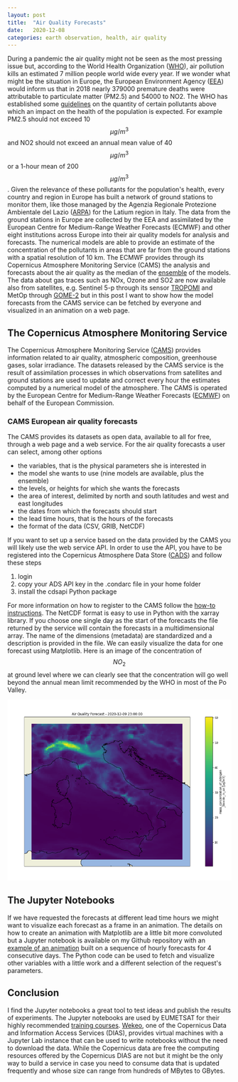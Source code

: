 ```yaml
---
layout: post
title:  "Air Quality Forecasts"
date:   2020-12-08
categories: earth observation, health, air quality
---
```

<script type="text/x-mathjax-config">
MathJax.Hub.Config({
  tex2jax: {
    inlineMath: [['$','$'], ['\\(','\\)']],
    processEscapes: true
  }
});
</script>
<script src="https://cdnjs.cloudflare.com/ajax/libs/mathjax/2.7.0/MathJax.js?config=TeX-AMS-MML_HTMLorMML" type="text/javascript"></script>

During a pandemic the air quality might not be seen as the most pressing issue but, according to the World Health Organization ([WHO](https://www.who.int/health-topics/air-pollution#tab=tab_1)), air pollution kills an estimated 7 million people world wide every year. If we wonder what might be the situation in Europe, the European Environment Agency ([EEA](https://www.eea.europa.eu/themes/air/health-impacts-of-air-pollution)) would inform us that in 2018 nearly 379000 premature deaths were attributable to particulate matter (PM2.5) and 54000 to NO2. The WHO has established some [guidelines](https://www.who.int/news-room/fact-sheets/detail/ambient-(outdoor)-air-quality-and-health) on the quantity of certain pollutants above which an impact on the health of the population is expected. For example PM2.5 should not exceed 10 $$\mu g/m^3$$ and NO2 should not exceed an annual mean value of 40 $$\mu g/m^3$$ or a 1-hour mean of 200 $$\mu g/m^3$$. Given the relevance of these pollutants for the population's health, every country and region in Europe has built a network of ground stations to monitor them, like those managed by the Agenzia Regionale Protezione Ambientale del Lazio ([ARPA](https://qa.arpalazio.net/)) for the Latium region in Italy. The data from the ground stations in Europe are collected by the EEA and assimilated by the European Centre for Medium-Range Weather Forecasts (ECMWF) and other eight institutions across Europe into their air quality models for analysis and forecasts. The numerical models are able to provide an estimate of the concentration of the pollutants in areas that are far from the ground stations with a spatial resolution of 10 km. The ECMWF provides through its Copernicus Atmosphere Monitoring Service (CAMS) the analysis and forecasts about the air quality as the median of the [ensemble](https://confluence.ecmwf.int/display/CKB/CAMS+Regional%3A+European+air+quality+analysis+and+forecast+data+documentation) of the models. The data about gas traces such as NOx, Ozone and SO2 are now available also from satellites, e.g. Sentinel 5-p through its sensor [TROPOMI](http://www.tropomi.eu/) and MetOp through [GOME-2](https://atmos.eoc.dlr.de/app/missions/gome2) but in this post I want to show how the model forecasts from the CAMS service can be fetched by everyone and visualized in an animation on a web page.    

## The Copernicus Atmosphere Monitoring Service
The Copernicus Atmosphere Monitoring Service ([CAMS](https://atmosphere.copernicus.eu/)) provides information related to air quality, atmospheric composition, greenhouse gases, solar irradiance. The datasets released by the CAMS service is the result of assimilation processes in which observations from satellites and ground stations are used to update and correct every hour the estimates computed by a numerical model of the atmosphere. The CAMS is operated by the European Centre for Medium-Range Weather Forecasts ([ECMWF](https://www.ecmwf.int/)) on behalf of the European Commission.

### CAMS European air quality forecasts
The CAMS provides its datasets as open data, available to all for free, through a web page and a web service. For the air quality forecasts a user can select, among other options

- the variables, that is the physical parameters she is interested in
- the model she wants to use (nine models are available, plus the ensemble)
- the levels, or heights for which she wants the forecasts
- the area of interest, delimited by north and south latitudes and west and east longitudes
- the dates from which the forecasts should start
- the lead time hours, that is the hours of the forecasts
- the format of the data (CSV, GRIB, NetCDF)

If you want to set up a service based on the data provided by the CAMS you will likely use the web service API. In order to use the API, you have to be registered into the Copernicus Atmosphere Data Store ([CADS](https://ads.atmosphere.copernicus.eu/#!/home)) and follow these steps

1. login
2. copy your ADS API key in the .condarc file in your home folder
3. install the cdsapi Python package

For more information on how to register to the CAMS follow the [how-to instructions](https://ads.atmosphere.copernicus.eu/api-how-to). The NetCDF format is easy to use in Python with the xarray library. If you choose one single day as the start of the forecasts the file returned by the service will contain the forecasts in a multidimensional array. The name of the dimensions (metadata) are standardized and a description is provided in the file. We can easily visualize the data for one forecast using Matplotlib. Here is an image of the concentration of $$NO_2$$ at ground level where we can clearly see that the concentration will go well beyond the annual mean limit recommended by the WHO in most of the Po Valley.  

![Forecast example](/assets/no2_forecast_example.png)

## The Jupyter Notebooks
If we have requested the forecasts at different lead time hours we might want to visualize each forecast as a frame in an animation. The details on how to create an animation with Matplotlib are a little bit more convoluted but a Jupyter notebook is available on my Github repository with an [example of an animation](https://nbviewer.jupyter.org/github/luigiselmi/datascience/blob/master/python/copernicus/air_quality_forecasts.ipynb) built on a sequence of hourly forecasts for 4 consecutive days. The Python code can be used to fetch and visualize other variables with a little work and a different selection of the request's parameters.

## Conclusion
I find the Jupyter notebooks a great tool to test ideas and publish the results of experiments. The Jupyter notebooks are used by EUMETSAT for their highly recommended [training courses](https://training.eumetsat.int/). [Wekeo](https://www.wekeo.eu/), one of the Copernicus Data and Information Access Services (DIAS), provides virtual machines with a Jupyter Lab instance that can be used to write notebooks without the need to download the data. While the Copernicus data are free the computing resources offered by the Copernicus DIAS are not but it might be the only way to build a service in case you need to consume data that is updated frequently and whose size can range from hundreds of MBytes to GBytes.   
